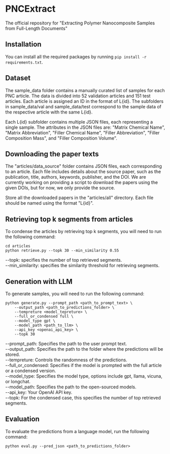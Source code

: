 # PNCExtract
The official repository for "Extracting Polymer Nanocomposite Samples from Full-Length Documents"
## Installation
You can install all the required packages by running ```pip install -r requirements.txt```.
## Dataset
The sample_data folder contains a manually curated list of samples for each PNC article. The data is divided into 52 validation articles and 151 test articles. Each article is assigned an ID in the format of L{id}. The subfolders in sample_data/val and sample_data/test correspond to the sample data of the respective article with the same L{id}.

Each L{id} subfolder contains multiple JSON files, each representing a single sample. The attributes in the JSON files are: "Matrix Chemical Name", "Matrix Abbreviation", "Filler Chemical Name", "Filler Abbreviation", "Filler Composition Mass", and "Filler Composition Volume".
## Downloading the paper texts
The "articles/data_source" folder contains JSON files, each corresponding to an article. Each file includes details about the source paper, such as the publication, title, authors, keywords, publisher, and the DOI. We are currently working on providing a script to download the papers using the given DOIs, but for now, we only provide the source.

Store all the downloaded papers in the "articles/all" directory. Each file should be named using the format "L{id}".

## Retrieving top k segments from articles
To condense the articles by retrieving top k segments, you will need to run the following command:
```
cd articles
python retrieve.py --topk 30 --min_similarity 0.55
```
--topk: specifies the number of top retrieved segments. \
--min_similarity: specifies the similarity threshold for retrieving segments.
## Generation with LLM
To generate samples, you will need to run the following command:
```
python generate.py --prompt_path <path_to_prompt_text> \
    --output_path <path_to_predictions_folder> \
    --tempreture <model_tepreture> \
    --full_or_condensed full \
    --model_type gpt \
    --model_path <path_to_llm> \
    --api_key <openai_api_key> \
    --topk 30
```
--prompt_path: Specifies the path to the user prompt text. \
--output_path: Specifies the path to the folder where the predictions will be stored. \
--tempreture: Controls the randomness of the predictions. \
--full_or_condensed: Specifies if the model is prompted with the full article or a condensed version. \
--model_type: Specifies the model type, options include gpt, llama, vicuna, or longchat. \
--model_path: Specifies the path to the open-sourced models. \
--api_key: Your OpenAI API key. \
--topk: For the condensed case, this specifies the number of top retrieved segments.
## Evaluation
To evaluate the predictions from a language model, run the following command:
```
python eval.py --pred_json <path_to_predictions_folder>
```